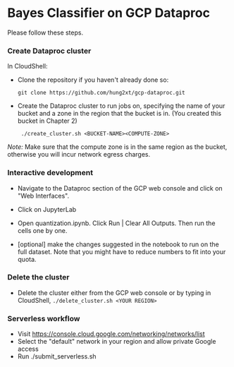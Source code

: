 # Bayes Classifier on GCP Dataproc

Please follow these steps.

### Create Dataproc cluster
In CloudShell:
* Clone the repository if you haven't already done so:
    ```
    git clone https://github.com/hung2xt/gcp-dataproc.git
    ```
* Create the Dataproc cluster to run jobs on, specifying the name of your bucket and a 
  zone in the region that the bucket is in. (You created this bucket in Chapter 2)
   ```
    ./create_cluster.sh <BUCKET-NAME><COMPUTE-ZONE>
    ```
*Note:* Make sure that the compute zone is in the same region as the bucket, otherwise you will incur network egress charges.

### Interactive development
* Navigate to the Dataproc section of the GCP web console and click on "Web Interfaces".

* Click on JupyterLab

* Open quantization.ipynb. Click Run | Clear All Outputs. Then run the cells one by one.
 
* [optional] make the changes suggested in the notebook to run on the full dataset.  Note that you might have to
  reduce numbers to fit into your quota.
  
### Delete the cluster
* Delete the cluster either from the GCP web console or by typing in CloudShell, ```./delete_cluster.sh <YOUR REGION>```

### Serverless workflow
* Visit https://console.cloud.google.com/networking/networks/list
* Select the "default" network in your region and allow private Google access
* Run ./submit_serverless.sh
 
